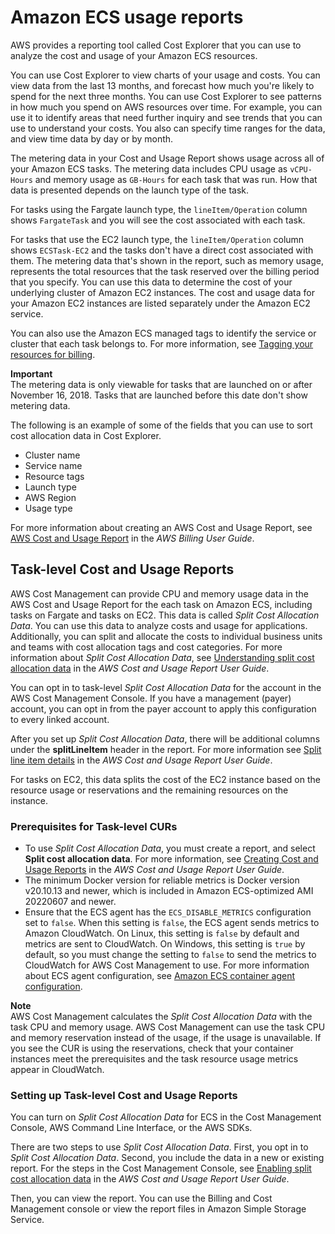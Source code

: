 # Amazon ECS usage reports<a name="usage-reports"></a>

AWS provides a reporting tool called Cost Explorer that you can use to analyze the cost and usage of your Amazon ECS resources\.

You can use Cost Explorer to view charts of your usage and costs\. You can view data from the last 13 months, and forecast how much you're likely to spend for the next three months\. You can use Cost Explorer to see patterns in how much you spend on AWS resources over time\. For example, you can use it to identify areas that need further inquiry and see trends that you can use to understand your costs\. You also can specify time ranges for the data, and view time data by day or by month\.

The metering data in your Cost and Usage Report shows usage across all of your Amazon ECS tasks\. The metering data includes CPU usage as `vCPU-Hours` and memory usage as `GB-Hours` for each task that was run\. How that data is presented depends on the launch type of the task\.

For tasks using the Fargate launch type, the `lineItem/Operation` column shows `FargateTask` and you will see the cost associated with each task\.

For tasks that use the EC2 launch type, the `lineItem/Operation` column shows `ECSTask-EC2` and the tasks don't have a direct cost associated with them\. The metering data that's shown in the report, such as memory usage, represents the total resources that the task reserved over the billing period that you specify\. You can use this data to determine the cost of your underlying cluster of Amazon EC2 instances\. The cost and usage data for your Amazon EC2 instances are listed separately under the Amazon EC2 service\.

You can also use the Amazon ECS managed tags to identify the service or cluster that each task belongs to\. For more information, see [Tagging your resources for billing](ecs-using-tags.md#tag-resources-for-billing)\.

**Important**  
The metering data is only viewable for tasks that are launched on or after November 16, 2018\. Tasks that are launched before this date don't show metering data\.

The following is an example of some of the fields that you can use to sort cost allocation data in Cost Explorer\.
+ Cluster name
+ Service name
+ Resource tags
+ Launch type
+ AWS Region
+ Usage type

For more information about creating an AWS Cost and Usage Report, see [AWS Cost and Usage Report](https://docs.aws.amazon.com/awsaccountbilling/latest/aboutv2/billing-reports-costusage.html) in the *AWS Billing User Guide*\.

## Task\-level Cost and Usage Reports<a name="task-cur"></a>

AWS Cost Management can provide CPU and memory usage data in the AWS Cost and Usage Report for the each task on Amazon ECS, including tasks on Fargate and tasks on EC2\. This data is called *Split Cost Allocation Data*\. You can use this data to analyze costs and usage for applications\. Additionally, you can split and allocate the costs to individual business units and teams with cost allocation tags and cost categories\. For more information about *Split Cost Allocation Data*, see [Understanding split cost allocation data](https://docs.aws.amazon.com/cur/latest/userguide/split-cost-allocation-data.html) in the *AWS Cost and Usage Report User Guide*\.

You can opt in to task\-level *Split Cost Allocation Data* for the account in the AWS Cost Management Console\. If you have a management \(payer\) account, you can opt in from the payer account to apply this configuration to every linked account\.

After you set up *Split Cost Allocation Data*, there will be additional columns under the **splitLineItem** header in the report\. For more information see [Split line item details](https://docs.aws.amazon.com/cur/latest/userguide/split-line-item-columns.html) in the *AWS Cost and Usage Report User Guide*\.

For tasks on EC2, this data splits the cost of the EC2 instance based on the resource usage or reservations and the remaining resources on the instance\.

### Prerequisites for Task\-level CURs<a name="task-cur-prereqs"></a>
+ To use *Split Cost Allocation Data*, you must create a report, and select **Split cost allocation data**\. For more information, see [Creating Cost and Usage Reports](https://docs.aws.amazon.com/cur/latest/userguide/cur-create.html) in the *AWS Cost and Usage Report User Guide*\.
+ The minimum Docker version for reliable metrics is Docker version v20\.10\.13 and newer, which is included in Amazon ECS\-optimized AMI 20220607 and newer\.
+ Ensure that the ECS agent has the `ECS_DISABLE_METRICS` configuration set to `false`\. When this setting is `false`, the ECS agent sends metrics to Amazon CloudWatch\. On Linux, this setting is `false` by default and metrics are sent to CloudWatch\. On Windows, this setting is `true` by default, so you must change the setting to `false` to send the metrics to CloudWatch for AWS Cost Management to use\. For more information about ECS agent configuration, see [Amazon ECS container agent configuration](ecs-agent-config.md)\. 

**Note**  
AWS Cost Management calculates the *Split Cost Allocation Data* with the task CPU and memory usage\. AWS Cost Management can use the task CPU and memory reservation instead of the usage, if the usage is unavailable\. If you see the CUR is using the reservations, check that your container instances meet the prerequisites and the task resource usage metrics appear in CloudWatch\.

### Setting up Task\-level Cost and Usage Reports<a name="task-cur-setup"></a>

You can turn on *Split Cost Allocation Data* for ECS in the Cost Management Console, AWS Command Line Interface, or the AWS SDKs\.

There are two steps to use *Split Cost Allocation Data*\. First, you opt in to *Split Cost Allocation Data*\. Second, you include the data in a new or existing report\. For the steps in the Cost Management Console, see [Enabling split cost allocation data](https://docs.aws.amazon.com/cur/latest/userguide/enabling-split-cost-allocation-data.html) in the *AWS Cost and Usage Report User Guide*\.

Then, you can view the report\. You can use the Billing and Cost Management console or view the report files in Amazon Simple Storage Service\.